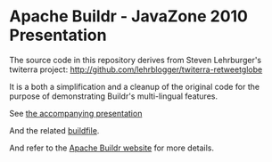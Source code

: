 Apache Buildr - JavaZone 2010 Presentation
==========================================

The source code in this repository derives from Steven Lehrburger's
twiterra project: http://github.com/lehrblogger/twiterra-retweetglobe

It is a both a simplification and a cleanup of the original code for the
purpose of demonstrating Buildr's multi-lingual features.

See [the accompanying presentation][presentation] 

  [presentation]: http://github.com/aboisvert/buildr-javazone-2010/blob/master/buildr-javazone-2010-final.pdf

And the related [buildfile][buildfile].

  [buildfile]: http://github.com/aboisvert/buildr-javazone-2010/blob/master/buildfile

And refer to the [Apache Buildr website][website] for more details.

  [website]: http://buildr.apache.org
